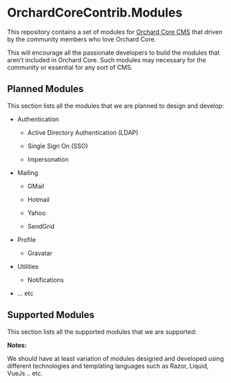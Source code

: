 # OrchardCoreContrib.Modules

This repository contains a set of modules for [Orchard Core CMS](https://github.com/OrchardCMS/OrchardCore) that driven by the community members who love Orchard Core.

This will encourage all the passionate developers to build the modules that aren't included in Orchard Core. Such modules may necessary for the community or essential for any sort of CMS.

## Planned Modules

This section lists all the modules that we are planned to design and develop:

- Authentication

    - Active Directory Authentication (LDAP)

    - Single Sign On (SSO)

    - Impersonation

- Mailing

    - GMail

    - Hotmail

    - Yahoo

    - SendGrid

- Profile

    - Gravatar

- Utilities

    - Notifications

- ... etc

## Supported Modules

This section lists all the supported modules that we are supported:


**Notes:**

We should have at least variation of modules designed and developed using different technologies and templating languages such as Razor, Liquid, VueJs .. etc.